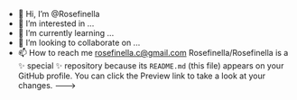 - 👋 Hi, I’m @Rosefinella
- 👀 I’m interested in ...
- 🌱 I’m currently learning ...
- 💞️ I’m looking to collaborate on ...
- 📫 How to reach me rosefinella.c@gmail.com
Rosefinella/Rosefinella is a ✨ special ✨ repository because its `README.md` (this file) appears on your GitHub profile.
You can click the Preview link to take a look at your changes.
--->
